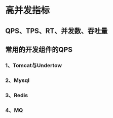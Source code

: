 # 高并发指标

## QPS、TPS、RT、并发数、吞吐量


## 常用的开发组件的QPS


### 1、Tomcat与Undertow


### 2、Mysql


### 3、Redis



### 4、MQ